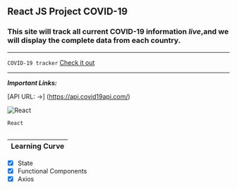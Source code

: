 ## React JS Project COVID-19
### This site will track all current COVID-19 information ***live***,and we will display the complete data from each country.
***
`COVID-19 tracker`
[Check it out](https://react-covid-tracker-pi.netlify.app/)
___
***Important Links:***

[API URL: →] (https://api.covid19api.com/)

![React](https://reactjs.org/logo-og.png)

`React`
~~~

~~~

<!-- Tables -->
| Learning Curve  
| -------- 
* [x] State
* [x] Functional Components
* [x] Axios
